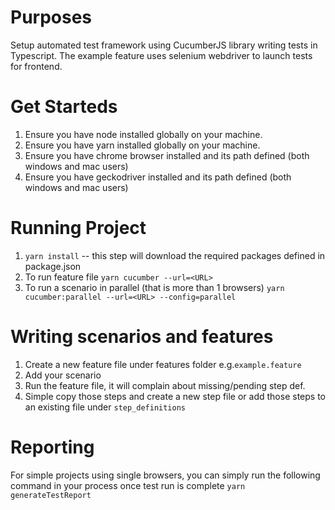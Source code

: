 # Purposes
Setup automated test framework using CucumberJS library writing tests in Typescript.
The example feature uses selenium webdriver to launch tests for frontend.


# Get Starteds
1) Ensure you have node installed globally on your machine.
2) Ensure you have yarn installed globally on your machine.
3) Ensure you have chrome browser installed and its path defined (both windows and mac users)
4) Ensure you have geckodriver installed and its path defined (both windows and mac users)

# Running Project
1) `yarn install` -- this step will download the required packages defined in package.json
2) To run feature file
  `yarn cucumber --url=<URL>`
3) To run a scenario in parallel (that is more than 1 browsers)
  `yarn cucumber:parallel --url=<URL> --config=parallel`

# Writing scenarios and features
1) Create a new feature file under features folder e.g.`example.feature`
2) Add your scenario
3) Run the feature file, it will complain about missing/pending step def.
4) Simple copy those steps and create a new step file or add those steps to an existing file under `step_definitions`

# Reporting
For simple projects using single browsers, you can simply run the following command
in your process once test run is complete
`yarn generateTestReport`
